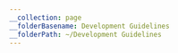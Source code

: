 ```yaml
---
__collection: page
__folderBasename: Development Guidelines
__folderPath: ~/Development Guidelines
---
```


